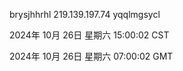 brysjhhrhl 219.139.197.74 yqqlmgsycl

2024年 10月 26日 星期六 15:00:02 CST

2024年 10月 26日 星期六 07:00:02 GMT
